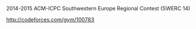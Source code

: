 2014-2015 ACM-ICPC Southwestern Europe Regional Contest (SWERC 14)

http://codeforces.com/gym/100783